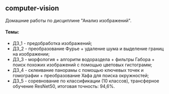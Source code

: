 ## computer-vision

Домашние работы по дисциплине "Анализ изображений".


#### Темы:
+ ДЗ_1 - предобработка изображений;
+ ДЗ_2 - преобразование Фурье + удаление шума и выделение границ на изображении;
+ ДЗ_3 - морфология + алгоритм водораздела + фильтры Габора + поиск похожих изображений с помощью цветовых гистограмм;
+ ДЗ_4 - склеивание панорамы с помощью ключевых точек и гомографии + преобразование Хафа для поиска окружностей;
+ ДЗ_5 - соревнование по классификации (10 классов), трансферное обучение ResNet50, итоговая точность: 94,6%.